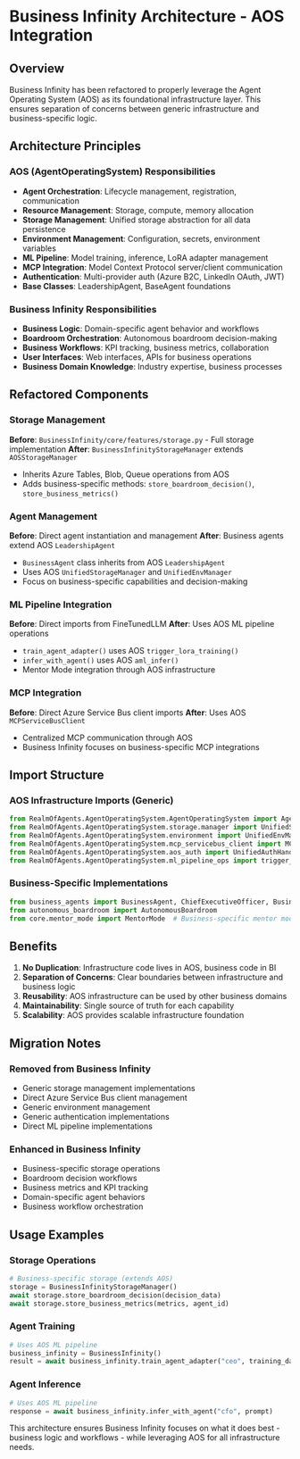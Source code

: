 # Business Infinity Architecture - AOS Integration

## Overview

Business Infinity has been refactored to properly leverage the Agent Operating System (AOS) as its foundational infrastructure layer. This ensures separation of concerns between generic infrastructure and business-specific logic.

## Architecture Principles

### AOS (AgentOperatingSystem) Responsibilities
- **Agent Orchestration**: Lifecycle management, registration, communication
- **Resource Management**: Storage, compute, memory allocation
- **Storage Management**: Unified storage abstraction for all data persistence
- **Environment Management**: Configuration, secrets, environment variables
- **ML Pipeline**: Model training, inference, LoRA adapter management
- **MCP Integration**: Model Context Protocol server/client communication
- **Authentication**: Multi-provider auth (Azure B2C, LinkedIn OAuth, JWT)
- **Base Classes**: LeadershipAgent, BaseAgent foundations

### Business Infinity Responsibilities  
- **Business Logic**: Domain-specific agent behavior and workflows
- **Boardroom Orchestration**: Autonomous boardroom decision-making
- **Business Workflows**: KPI tracking, business metrics, collaboration
- **User Interfaces**: Web interfaces, APIs for business operations
- **Business Domain Knowledge**: Industry expertise, business processes

## Refactored Components

### Storage Management
**Before**: `BusinessInfinity/core/features/storage.py` - Full storage implementation
**After**: `BusinessInfinityStorageManager` extends `AOSStorageManager`
- Inherits Azure Tables, Blob, Queue operations from AOS
- Adds business-specific methods: `store_boardroom_decision()`, `store_business_metrics()`

### Agent Management
**Before**: Direct agent instantiation and management
**After**: Business agents extend AOS `LeadershipAgent`
- `BusinessAgent` class inherits from AOS `LeadershipAgent`
- Uses AOS `UnifiedStorageManager` and `UnifiedEnvManager`
- Focus on business-specific capabilities and decision-making

### ML Pipeline Integration
**Before**: Direct imports from FineTunedLLM
**After**: Uses AOS ML pipeline operations
- `train_agent_adapter()` uses AOS `trigger_lora_training()`
- `infer_with_agent()` uses AOS `aml_infer()`
- Mentor Mode integration through AOS infrastructure

### MCP Integration
**Before**: Direct Azure Service Bus client imports
**After**: Uses AOS `MCPServiceBusClient`
- Centralized MCP communication through AOS
- Business Infinity focuses on business-specific MCP integrations

## Import Structure

### AOS Infrastructure Imports (Generic)
```python
from RealmOfAgents.AgentOperatingSystem.AgentOperatingSystem import AgentOperatingSystem
from RealmOfAgents.AgentOperatingSystem.storage.manager import UnifiedStorageManager
from RealmOfAgents.AgentOperatingSystem.environment import UnifiedEnvManager  
from RealmOfAgents.AgentOperatingSystem.mcp_servicebus_client import MCPServiceBusClient
from RealmOfAgents.AgentOperatingSystem.aos_auth import UnifiedAuthHandler
from RealmOfAgents.AgentOperatingSystem.ml_pipeline_ops import trigger_lora_training, aml_infer
```

### Business-Specific Implementations
```python
from business_agents import BusinessAgent, ChiefExecutiveOfficer, BusinessCFO
from autonomous_boardroom import AutonomousBoardroom
from core.mentor_mode import MentorMode  # Business-specific mentor mode
```

## Benefits

1. **No Duplication**: Infrastructure code lives in AOS, business code in BI
2. **Separation of Concerns**: Clear boundaries between infrastructure and business logic  
3. **Reusability**: AOS infrastructure can be used by other business domains
4. **Maintainability**: Single source of truth for each capability
5. **Scalability**: AOS provides scalable infrastructure foundation

## Migration Notes

### Removed from Business Infinity
- Generic storage management implementations
- Direct Azure Service Bus client management
- Generic environment management
- Generic authentication implementations
- Direct ML pipeline implementations

### Enhanced in Business Infinity
- Business-specific storage operations
- Boardroom decision workflows
- Business metrics and KPI tracking
- Domain-specific agent behaviors
- Business workflow orchestration

## Usage Examples

### Storage Operations
```python
# Business-specific storage (extends AOS)
storage = BusinessInfinityStorageManager()
await storage.store_boardroom_decision(decision_data)
await storage.store_business_metrics(metrics, agent_id)
```

### Agent Training
```python
# Uses AOS ML pipeline
business_infinity = BusinessInfinity()
result = await business_infinity.train_agent_adapter("ceo", training_data)
```

### Agent Inference
```python  
# Uses AOS ML pipeline
response = await business_infinity.infer_with_agent("cfo", prompt)
```

This architecture ensures Business Infinity focuses on what it does best - business logic and workflows - while leveraging AOS for all infrastructure needs.
